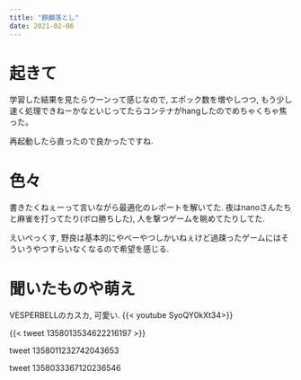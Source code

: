 ```yaml
---
title: "麒麟落とし"
date: 2021-02-06
---
```


# 起きて
学習した結果を見たらウーンって感じなので, エポック数を増やしつつ, もう少し速く処理できねーかなといじってたらコンテナがhangしたのでめちゃくちゃ焦った。

再起動したら直ったので良かったですね.

# 色々
書きたくねぇーって言いながら最適化のレポートを解いてた. 夜はnanoさんたちと麻雀を打ってたり(ボロ勝ちした), 人を撃つゲームを眺めてたりしてた.

えいぺっくす, 野良は基本的にやべーやつしかいねぇけど過疎ったゲームにはそういうやつすらいなくなるので希望を感じる.

# 聞いたものや萌え
VESPERBELLのカスカ, 可愛い.
{{< youtube SyoQY0kXt34>}}

{{< tweet 1358013534622216197 >}}

tweet 1358011232742043653

tweet 1358033367120236546